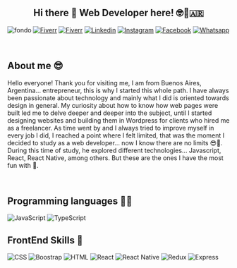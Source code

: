 <h2 align="center" >Hi there 👋 Web Developer here! 🤓🤟🇦🇷 </h2> 

![fondo](https://github.com/JONAAVILA/JONAAVILA/assets/121068399/29bb84f5-c4b6-4261-ac9b-2c3625b9f474)
[![Fiverr](https://img.shields.io/badge/fiverr-1DBF73?style=for-the-badge&logo=fiverr&logoColor=white)](https://es.fiverr.com/jonathanavil986)
[![Fiverr](https://img.shields.io/badge/UpWork-6FDA44?style=for-the-badge&logo=Upwork&logoColor=white)](https://www.upwork.com/freelancers/~0185bd2cf36d6979aa)
[![Linkedin](https://img.shields.io/badge/LinkedIn-0077B5?style=for-the-badge&logo=linkedin&logoColor=white)](https://www.linkedin.com/in/jonathan-avila-1b1931238/)
[![Instagram](https://img.shields.io/badge/Instagram-E4405F?style=for-the-badge&logo=instagram&logoColor=white)](https://www.instagram.com/jonatanavila.webdesign/)
[![Facebook](https://img.shields.io/badge/Facebook-1877F2?style=for-the-badge&logo=facebook&logoColor=white)](https://www.facebook.com/profile.php?id=100076196590778)
[![Whatsapp](https://img.shields.io/badge/WhatsApp-25D366?style=for-the-badge&logo=whatsapp&logoColor=white)](https://wa.link/antkm3)


<br/>

## About me 😎

Hello everyone!
Thank you for visiting me, I am from Buenos Aires, Argentina... entrepreneur, this is why I started this whole path. I have always been passionate about technology and mainly what I did is oriented towards design in general. My curiosity about how to know how web pages were built led me to delve deeper and deeper into the subject, until I started designing websites and building them in Wordpress for clients who hired me as a freelancer. As time went by and I always tried to improve myself in every job I did, I reached a point where I felt limited, that was the moment I decided to study as a web developer... now I know there are no limits 😎💪.
During this time of study, he explored different technologies... Javascript, React, React Native, among others. But these are the ones I have the most fun with 🤪.

<br/>

## Programming languages 👨‍💻

![JavaScript](https://img.shields.io/badge/JavaScript-323330?style=for-the-badge&logo=javascript&logoColor=F7DF1E)
![TypeScript](https://img.shields.io/badge/TypeScript-007ACC?style=for-the-badge&logo=typescript&logoColor=white)

## FrontEnd Skills 🙌

![CSS](https://img.shields.io/badge/CSS3-1572B6?style=for-the-badge&logo=css3&logoColor=white)
![Boostrap](https://img.shields.io/badge/Bootstrap-563D7C?style=for-the-badge&logo=bootstrap&logoColor=white)
![HTML](https://img.shields.io/badge/HTML5-E34F26?style=for-the-badge&logo=html5&logoColor=white)
![React](https://img.shields.io/badge/React-20232A?style=for-the-badge&logo=react&logoColor=61DAFB)
![React Native](https://img.shields.io/badge/React_Native-20232A?style=for-the-badge&logo=react&logoColor=61DAFB)
![Redux](https://img.shields.io/badge/Redux-593D88?style=for-the-badge&logo=redux&logoColor=white)
![Express](https://img.shields.io/badge/Express.js-404D59?style=for-the-badge)

